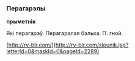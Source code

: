 ### Перагарэлы
**прыметнік**

Які перагарэў. Перагарэлая бэлька. П. гной.

<a rel="author">[http://rv-blr.com/](http://rv-blr.com/slounik.jsp?letterId=0&maskId=0&pageId=2289)</a>
